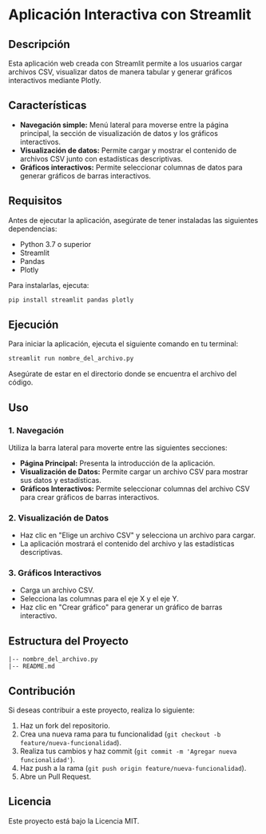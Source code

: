# Aplicación Interactiva con Streamlit

## Descripción
Esta aplicación web creada con Streamlit permite a los usuarios cargar archivos CSV, visualizar datos de manera tabular y generar gráficos interactivos mediante Plotly.

## Características
- **Navegación simple:** Menú lateral para moverse entre la página principal, la sección de visualización de datos y los gráficos interactivos.
- **Visualización de datos:** Permite cargar y mostrar el contenido de archivos CSV junto con estadísticas descriptivas.
- **Gráficos interactivos:** Permite seleccionar columnas de datos para generar gráficos de barras interactivos.

## Requisitos

Antes de ejecutar la aplicación, asegúrate de tener instaladas las siguientes dependencias:

- Python 3.7 o superior
- Streamlit
- Pandas
- Plotly

Para instalarlas, ejecuta:

```bash
pip install streamlit pandas plotly
```

## Ejecución
Para iniciar la aplicación, ejecuta el siguiente comando en tu terminal:

```bash
streamlit run nombre_del_archivo.py
```

Asegúrate de estar en el directorio donde se encuentra el archivo del código.

## Uso

### 1. Navegación
Utiliza la barra lateral para moverte entre las siguientes secciones:

- **Página Principal:** Presenta la introducción de la aplicación.
- **Visualización de Datos:** Permite cargar un archivo CSV para mostrar sus datos y estadísticas.
- **Gráficos Interactivos:** Permite seleccionar columnas del archivo CSV para crear gráficos de barras interactivos.

### 2. Visualización de Datos
- Haz clic en "Elige un archivo CSV" y selecciona un archivo para cargar.
- La aplicación mostrará el contenido del archivo y las estadísticas descriptivas.

### 3. Gráficos Interactivos
- Carga un archivo CSV.
- Selecciona las columnas para el eje X y el eje Y.
- Haz clic en "Crear gráfico" para generar un gráfico de barras interactivo.

## Estructura del Proyecto

```
|-- nombre_del_archivo.py
|-- README.md
```

## Contribución
Si deseas contribuir a este proyecto, realiza lo siguiente:
1. Haz un fork del repositorio.
2. Crea una nueva rama para tu funcionalidad (`git checkout -b feature/nueva-funcionalidad`).
3. Realiza tus cambios y haz commit (`git commit -m 'Agregar nueva funcionalidad'`).
4. Haz push a la rama (`git push origin feature/nueva-funcionalidad`).
5. Abre un Pull Request.

## Licencia
Este proyecto está bajo la Licencia MIT.

